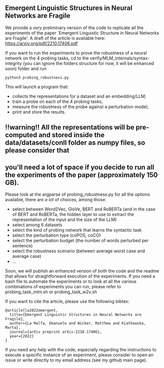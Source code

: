 ## Emergent Linguistic Structures in Neural Networks are Fragile

We provide a *very* preliminary version of the code to replicate all the experiments of the paper
`Emergent Linguistic Structure in Neural Networks are Fragile'. A draft of the article is available here:
https://arxiv.org/pdf/2210.17406.pdf

If you want to run the experiments to prove the robustness of a neural network on the 4 probing tasks, cd to the 
verify/MLM_internals/syntax-integrity (you can ignore the folders structure for now, it will be enhanced soon) folder and run
```
python3 probing_robustness.py
```

This will launch a program that:
- collects the representations for a dataset and an embedding/LLM; 
- train a probe on each of the 4 probing tasks; 
- measure the robustness of the probe against a perturbation model;
- print and store the results.

## !!warning!! All the representations will be pre-computed and stored inside the data/datasets/conll folder as numpy files, so please consider that 
## you'll need a lot of space if you decide to run all the experiments of the paper (approximately 150 GB).

Please look at the argparse of probing_robustness.py for all the options available, there are *a lot* of choices, among those:
- select between Word2Vec, GloVe, BERT and RoBERTa (and in the case of BERT and RoBERTa, the hidden layer to use to extract the representation of the input and the size of the LLM)
- select among 6 datasets
- select the kind of probing network that learns the syntactic task
- select the perturbation type (coPOS, coCO)
- select the perturbation budget (the number of words perturbed per sentence)
- select the robustness scenario (between average worst case and average case)
- ...

Soon, we will publish an enhanced version of both the code and the readme that allows for straightforward execution of the experiments.
If you need a bash file to automate the experiments or to look at all the various combinations of experiments you can run, please refer to
probing_task_mlm.sh or probing_task_w2v.sh

If you want to cite the article, please use the following bibtex:
```
@article{la2022emergent,
  title={Emergent Linguistic Structures in Neural Networks are Fragile},
  author={La Malfa, Emanuele and Wicker, Matthew and Kiatkowska, Marta},
  journal={arXiv preprint arXiv:2210.17406},
  year={2022}
}
```

If you need any help with the code, especially regarding the instructions to execute a specific instance of an experiment, please consider to open an issue or write directly to
my email address (see my github main page).
